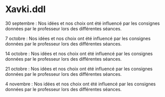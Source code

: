 # Xavki.ddl
30 septembre : Nos idées et nos choix ont été influencé par les consignes données par le professeur lors des différentes séances.

7 octobre : Nos idées et nos choix ont été influencé par les consignes données par le professeur lors des différentes séances. 

14 octobre : Nos idées et nos choix ont été influencé par les consignes données par le professeur lors des différentes séances. 

21 octobre : Nos idées et nos choix ont été influencé par les consignes données par le professeur lors des différentes séances. 

4 novembre : Nos idées et nos choix ont été influencé par les consignes données par le professeur lors des différentes séances. 
